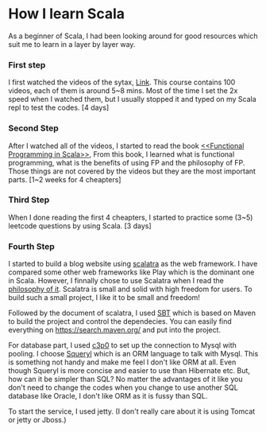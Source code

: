 How I learn Scala 
==
As a beginner of Scala, I had been looking around for good resources which suit me to learn in a layer by layer way.   

### First step
I first watched the videos of the sytax, [Link](https://www.bilibili.com/video/av77135111/). This course contains 100
videos, each of them is around 5~8 mins. Most of the time I set the 2x speed when I watched them, but I usually stopped it and typed on my Scala 
repl to test the codes. [4 days] 

### Second Step 
After I watched all of the videos, I started to read the book [<\<Functional Programming in Scala>>](https://www.amazon.com/Functional-Programming-Scala-Paul-Chiusano/dp/1617290653), 
From this book, I learned what is functional programming, what is the benefits of using FP and the philosophy of FP. Those things are not 
covered by the videos but they are the most important parts. [1~2 weeks for 4 cheapters]

### Third Step
When I done reading the first 4 cheapters, I started to practice some (3~5) leetcode questions by using Scala. [3 days]  


### Fourth Step
I started to build a blog website using [scalatra](scalatra.org) as the web framework. I have compared some other web frameworks like Play which 
is the dominant one in Scala. However, I finnally chose to use Scalatra when I read the [philosophy of it](https://scalatra.org/guides/2.7/scalatra-philosophy.html). 
Scalatra is small and solid with high freedom for users. To build such a small project, I like it to be small and freedom! 

Followed by the document of scalatra, I used [SBT](https://www.scala-sbt.org/) which is based on Maven to build the project and control the dependecies. 
You can easily find everything on https://search.maven.org/ and put into the project.  

For database part, I used [c3p0](https://www.mchange.com/projects/c3p0/) to set up the connection to Mysql with pooling. 
I choose [Squeryl](https://www.squeryl.org/) which is an ORM language to talk with Mysql. This is something not handy and make me feel 
I don't like ORM at all. Even though Squeryl is more concise and easier to use than Hibernate etc. But, how can it be simpler than SQL? 
No matter the advantages of it like you don't need to change the codes when you change to use another SQL database like Oracle, I don't 
like ORM as it is fussy than SQL. 

To start the service, I used jetty. (I don't really care about it is using Tomcat or jetty or Jboss.)

